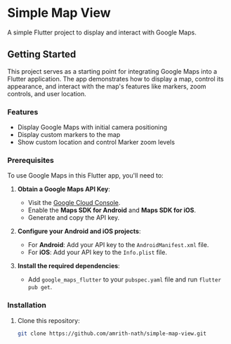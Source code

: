 # Simple Map View

A simple Flutter project to display and interact with Google Maps.

## Getting Started

This project serves as a starting point for integrating Google Maps into a Flutter application. The app demonstrates how to display a map, control its appearance, and interact with the map's features like markers, zoom controls, and user location.

### Features
- Display Google Maps with initial camera positioning
- Display custom markers to the map
- Show custom location and control Marker zoom levels

### Prerequisites

To use Google Maps in this Flutter app, you'll need to:

1. **Obtain a Google Maps API Key**:
   - Visit the [Google Cloud Console](https://console.cloud.google.com/).
   - Enable the **Maps SDK for Android** and **Maps SDK for iOS**.
   - Generate and copy the API key.

2. **Configure your Android and iOS projects**:
   - For **Android**: Add your API key to the `AndroidManifest.xml` file.
   - For **iOS**: Add your API key to the `Info.plist` file.

3. **Install the required dependencies**:
   - Add `google_maps_flutter` to your `pubspec.yaml` file and run `flutter pub get`.

### Installation

1. Clone this repository:

   ```bash
   git clone https://github.com/amrith-nath/simple-map-view.git
